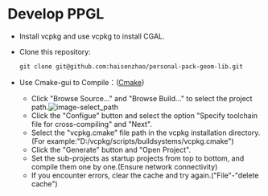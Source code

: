 # Develop PPGL

- Install vcpkg and use vcpkg to install CGAL.

- Clone this repository:

      git clone git@github.com:haisenzhao/personal-pack-geom-lib.git

- Use Cmake-gui to Compile：([Cmake](https://cmake.org))

  - Click "Browse Source..." and "Browse Build..." to select the project path.![image-select_path](D:\pgl\personal-pack-geom-lib\images\image-select_path.png)
  - Click the "Configue" button and select the option "Specify toolchain file for cross-compiling" and "Next".
  - Select the "vcpkg.cmake" file path in the vcpkg installation directory.(For example:"D:/vcpkg/scripts/buildsystems/vcpkg.cmake")
  - Click the "Generate" button and "Open Project".
  - Set the sub-projects as startup projects from top to bottom, and compile them one by one.(Ensure network connectivity)
  - If you encounter errors, clear the cache and try again.("File"-"delete cache")